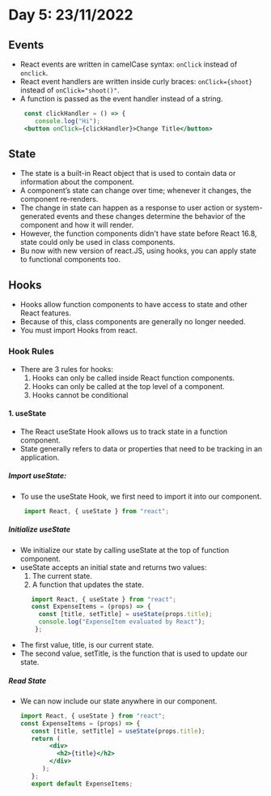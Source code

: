 # Day 5: 23/11/2022
## Events
- React events are written in camelCase syntax: `onClick` instead of `onclick`.
- React event handlers are written inside curly braces: `onClick={shoot}`  instead of `onClick="shoot()"`.
- A function is passed as the event handler instead of a string. 
  ```jsx
   const clickHandler = () => {
      console.log("Hi");
   <button onClick={clickHandler}>Change Title</button>
  ```
## State
- The state is a built-in React object that is used to contain data or information about the component. 
- A component’s state can change over time; whenever it changes, the component re-renders. 
- The change in state can happen as a response to user action or system-generated events and these changes determine the behavior of the component and how it will render.  
- However, the function components didn't have state before React 16.8, state could only be used in class components.
-  Bu now with new version of react.JS, using hooks, you can apply state to functional components too.
## Hooks 
- Hooks allow function components to have access to state and other React features. 
- Because of this, class components are generally no longer needed.
- You must import Hooks from react.
### Hook Rules
- There are 3 rules for hooks:
  1. Hooks can only be called inside React function components.
  2. Hooks can only be called at the top level of a component.
  3. Hooks cannot be conditional
#### 1. useState 
- The React useState Hook allows us to track state in a function component.
- State generally refers to data or properties that need to be tracking in an application.
##### Import useState:
- To use the useState Hook, we first need to import it into our component.  
    ```jsx
     import React, { useState } from "react";
    ```
##### Initialize useState
- We initialize our state by calling useState at the top of function component.
- useState accepts an initial state and returns two values:
  1. The current state.
  2. A function that updates the state.
  ```jsx
     import React, { useState } from "react";
     const ExpenseItems = (props) => {
       const [title, setTitle] = useState(props.title);
       console.log("ExpenseItem evaluated by React");
      }; 
  ```
- The first value, title, is our current state.
- The second value, setTitle, is the function that is used to update our state.
##### Read State
- We can now include our state anywhere in our component.
  ```jsx
  import React, { useState } from "react";
  const ExpenseItems = (props) => {
     const [title, setTitle] = useState(props.title);
     return (
          <div>
            <h2>{title}</h2>
          </div>
        );
     };
     export default ExpenseItems;
  ```

